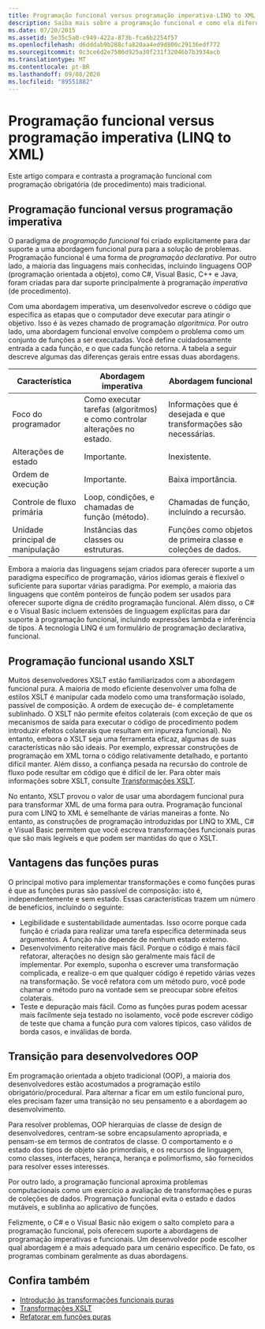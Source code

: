 ```yaml
---
title: Programação funcional versus programação imperativa-LINQ to XML
description: Saiba mais sobre a programação funcional e como ela difere da programação imperativa (procedimento) tradicional.
ms.date: 07/20/2015
ms.assetid: 5e35c5a0-c949-422a-873b-fca6b2254f57
ms.openlocfilehash: d6dddab9b288cfa820aa4ed9d800c29136edf772
ms.sourcegitcommit: 0c3ce6d2e7586d925a30f231f32046b7b3934acb
ms.translationtype: MT
ms.contentlocale: pt-BR
ms.lasthandoff: 09/08/2020
ms.locfileid: "89551882"
---
```

# <a name="functional-programming-vs-imperative-programming-linq-to-xml"></a>Programação funcional versus programação imperativa (LINQ to XML)

Este artigo compara e contrasta a programação funcional com programação obrigatória (de procedimento) mais tradicional.

## <a name="functional-programming-vs-imperative-programming"></a>Programação funcional versus programação imperativa

O paradigma de *programação funcional* foi criado explicitamente para dar suporte a uma abordagem funcional pura para a solução de problemas. Programação funcional é uma forma de *programação declarativa*. Por outro lado, a maioria das linguagens mais conhecidas, incluindo linguagens OOP (programação orientada a objeto), como C#, Visual Basic, C++ e Java, foram criadas para dar suporte principalmente à programação *imperativa* (de procedimento).

Com uma abordagem imperativa, um desenvolvedor escreve o código que especifica as etapas que o computador deve executar para atingir o objetivo. Isso é às vezes chamado de programação *algorítmica*. Por outro lado, uma abordagem funcional envolve compõem o problema como um conjunto de funções a ser executadas. Você define cuidadosamente entrada a cada função, e o que cada função retorna. A tabela a seguir descreve algumas das diferenças gerais entre essas duas abordagens.

|Característica|Abordagem imperativa|Abordagem funcional|
|--------------------|-------------------------|-------------------------|
|Foco do programador|Como executar tarefas (algoritmos) e como controlar alterações no estado.|Informações que é desejada e que transformações são necessárias.|
|Alterações de estado|Importante.|Inexistente.|
|Ordem de execução|Importante.|Baixa importância.|
|Controle de fluxo primária|Loop, condições, e chamadas de função (método).|Chamadas de função, incluindo a recursão.|
|Unidade principal de manipulação|Instâncias das classes ou estruturas.|Funções como objetos de primeira classe e coleções de dados.|

Embora a maioria das linguagens sejam criados para oferecer suporte a um paradigma específico de programação, vários idiomas gerais é flexível o suficiente para suportar várias paradigma. Por exemplo, a maioria das linguagens que contêm ponteiros de função podem ser usados para oferecer suporte digna de crédito programação funcional. Além disso, o C# e o Visual Basic incluem extensões de linguagem explícitas para dar suporte à programação funcional, incluindo expressões lambda e inferência de tipos. A tecnologia LINQ é um formulário de programação declarativa, funcional.

## <a name="functional-programming-using-xslt"></a>Programação funcional usando XSLT

Muitos desenvolvedores XSLT estão familiarizados com a abordagem funcional pura. A maioria de modo eficiente desenvolver uma folha de estilos XSLT é manipular cada modelo como uma transformação isolado, passível de composição. A ordem de execução de- é completamente sublinhado. O XSLT não permite efeitos colaterais (com exceção de que os mecanismos de saída para executar o código de procedimento podem introduzir efeitos colaterais que resultam em inpureza funcional). No entanto, embora o XSLT seja uma ferramenta eficaz, algumas de suas características não são ideais. Por exemplo, expressar construções de programação em XML torna o código relativamente detalhado, e portanto difícil manter. Além disso, a confiança pesada na recursão do controle de fluxo pode resultar em código que é difícil de ler. Para obter mais informações sobre XSLT, consulte [Transformações XSLT](../../standard/data/xml/xslt-transformations.md).

No entanto, XSLT provou o valor de usar uma abordagem funcional pura para transformar XML de uma forma para outra. Programação funcional pura com LINQ to XML é semelhante de várias maneiras a fonte. No entanto, as construções de programação introduzidas por LINQ to XML, C# e Visual Basic permitem que você escreva transformações funcionais puras que são mais legíveis e que podem ser mantidas do que o XSLT.

## <a name="advantages-of-pure-functions"></a>Vantagens das funções puras

O principal motivo para implementar transformações e como funções puras é que as funções puras são passível de composição: isto é, independentemente e sem estado. Essas características trazem um número de benefícios, incluindo o seguinte:

- Legibilidade e sustentabilidade aumentadas. Isso ocorre porque cada função é criada para realizar uma tarefa específica determinada seus argumentos. A função não depende de nenhum estado externo.
- Desenvolvimento reiterative mais fácil. Porque o código é mais fácil refatorar, alterações no design são geralmente mais fácil de implementar. Por exemplo, suponha o escrever uma transformação complicada, e realize-o em que qualquer código é repetido várias vezes na transformação. Se você refatora com um método puro, você pode chamar o método puro na vontade sem se preocupar sobre efeitos colaterais.
- Teste e depuração mais fácil. Como as funções puras podem acessar mais facilmente seja testado no isolamento, você pode escrever código de teste que chama a função pura com valores típicos, caso válidos de borda casos, e inválidas de borda.

## <a name="transitioning-for-oop-developers"></a>Transição para desenvolvedores OOP

Em programação orientada a objeto tradicional (OOP), a maioria dos desenvolvedores estão acostumados a programação estilo obrigatório/procedural. Para alternar a ficar em um estilo funcional puro, eles precisam fazer uma transição no seu pensamento e a abordagem ao desenvolvimento.

Para resolver problemas, OOP hierarquias de classe de design de desenvolvedores, centram-se sobre encapsulamento apropriada, e pensam-se em termos de contratos de classe. O comportamento e o estado dos tipos de objeto são primordiais, e os recursos de linguagem, como classes, interfaces, herança, herança e polimorfismo, são fornecidos para resolver esses interesses.

Por outro lado, a programação funcional aproxima problemas computacionais como um exercício a avaliação de transformações e puras de coleções de dados. Programação funcional evita o estado e dados mutáveis, e sublinha ao aplicativo de funções.

Felizmente, o C# e o Visual Basic não exigem o salto completo para a programação funcional, pois oferecem suporte a abordagens de programação imperativas e funcionais. Um desenvolvedor pode escolher qual abordagem é a mais adequado para um cenário específico. De fato, os programas combinam geralmente as duas abordagens.

## <a name="see-also"></a>Confira também

- [Introdução às transformações funcionais puras](introduction-pure-functional-transformations.md)
- [Transformações XSLT](/../../standard/data/xml/xslt-transformations.md)
- [Refatorar em funções puras](refactor-pure-functions.md)
